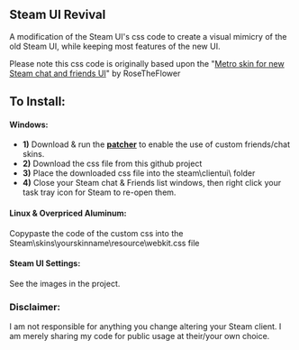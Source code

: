## Steam UI Revival
A modification of the Steam UI's css code to create a visual mimicry of the old Steam UI, while keeping most features of the new UI.

Please note this css code is originally based upon the "[Metro skin for new Steam chat and friends UI](https://github.com/RoseTheFlower/newsteamchat)" by RoseTheFlower

## To Install:

#### Windows:
- **1)** Download & run the **[patcher](https://github.com/PhantomGamers/EnableNewSteamFriendsSkin)** to enable the use of custom friends/chat skins.
- **2)** Download the css file from this github project
- **3)** Place the downloaded css file into the steam\clientui\ folder
- **4)** Close your Steam chat & Friends list windows, then right click your task tray icon for Steam to re-open them.

#### Linux & Overpriced Aluminum:
Copypaste the code of the custom css into the Steam\skins\yourskinname\resource\webkit.css file

#### Steam UI Settings:
See the images in the project.


### Disclaimer:
I am not responsible for anything you change altering your Steam client. I am merely sharing my code for public usage at their/your own choice.
